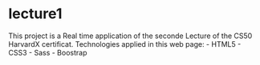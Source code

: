# lecture1
This project is a Real time application of the seconde Lecture of the CS50 HarvardX certificat.
Technologies applied in this web page: - HTML5
                                       - CSS3 
                                       - Sass
                                       - Boostrap
